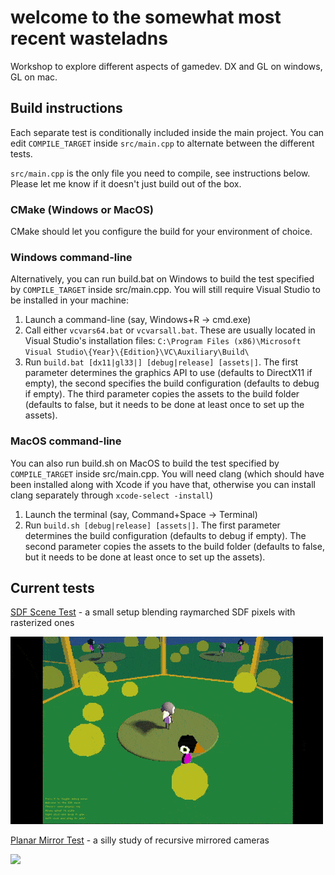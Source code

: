 # welcome to the somewhat most recent wasteladns

Workshop to explore different aspects of gamedev. DX and GL on windows, GL on mac.

## Build instructions

Each separate test is conditionally included inside the main project. You can edit `COMPILE_TARGET` inside `src/main.cpp` to alternate between the different tests.

`src/main.cpp` is the only file you need to compile, see instructions below. Please let me know if it doesn't just build out of the box.


### CMake (Windows or MacOS)

CMake should let you configure the build for your environment of choice. 

### Windows command-line 

Alternatively, you can run build.bat on Windows to build the test specified by `COMPILE_TARGET` inside src/main.cpp. You will still require Visual Studio to be installed in your machine:

1. Launch a command-line (say, Windows+R -> cmd.exe)
2. Call either `vcvars64.bat` or `vcvarsall.bat`. These are usually located in Visual Studio's installation files: `C:\Program Files (x86)\Microsoft Visual Studio\{Year}\{Edition}\VC\Auxiliary\Build\`
3. Run `build.bat [dx11|gl33|] [debug|release] [assets|]`. The first parameter determines the graphics API to use (defaults to DirectX11 if empty), the second specifies the build configuration (defaults to debug if empty). The third parameter copies the assets to the build folder (defaults to false, but it needs to be done at least once to set up the assets).

### MacOS command-line 

You can also run build.sh on MacOS to build the test specified by `COMPILE_TARGET` inside src/main.cpp. You will need clang (which should have been installed along with Xcode if you have that, otherwise you can install clang separately through `xcode-select -install`)

1. Launch the terminal (say, Command+Space -> Terminal)
2. Run `build.sh [debug|release] [assets|]`. The first parameter determines the build configuration (defaults to debug if empty). The second parameter copies the assets to the build folder (defaults to false, but it needs to be done at least once to set up the assets).

## Current tests

[SDF Scene Test](src/TestSDF/README.md) - a small setup blending raymarched SDF pixels with rasterized ones

![](src/TestSDF/summary.gif)

[Planar Mirror Test](src/TestMirrors/README.md) - a silly study of recursive mirrored cameras

![](src/TestMirrors/summary.gif)